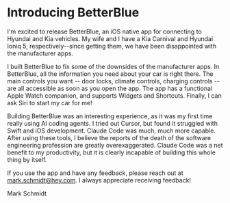 # Introducing BetterBlue
<link href="index.css" rel="stylesheet">

I'm excited to release BetterBlue, an iOS native app for connecting to Hyundai and Kia vehicles. My wife and I have a Kia Carnival and Hyundai Ioniq 5, respectively--since getting them, we have been disappointed with the manufacturer apps.

I built BetterBlue to fix some of the downsides of the manufacturer apps. In BetterBlue, all the information you need about your car is right there. The main controls you want -- door locks, climate controls, charging controls -- are all accessible as soon as you open the app. The app has a functional Apple Watch companion, and supports Widgets and Shortcuts. Finally, I can ask Siri to start my car for me!

Building BetterBlue was an interesting experience, as it was my first time really using AI coding agents. I tried out Cursor, but found it struggled with Swift and iOS development. Claude Code was much, much more capable. After using these tools, I believe the reports of the death of the software engineering profession are greatly overexaggerated. Claude Code was a net benefit to my productivity, but it is clearly incapable of building this whole thing by itself.

If you use the app and have any feedback, please reach out at [mark.schmidt@hey.com](mailto://mark.schmidt@hey.com). I always appreciate receiving feedback!

Mark Schmidt

